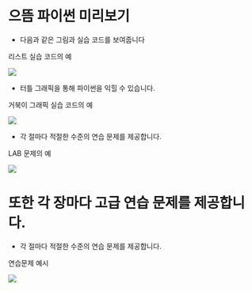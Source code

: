 # 으뜸 파이썬 미리보기
- 다음과 같은 그림과 실습 코드를 보여줍니다
<p align="center">
  <p>리스트 실습 코드의 예
  <p><img src="github-image/list-ex.JPG">
</p>

- 터틀 그래픽을 통해 파이썬을 익힐 수 있습니다.
<p align="center">
  <p>거북이 그래픽 실습 코드의 예
  <p><img src="github-image/turtle-ex.JPG">
</p>

- 각 절마다 적절한 수준의 연습 문제를 제공합니다.
<p align="center">
  <p>LAB 문제의 예
  <p><img src="github-image/lab-ex.JPG">
</p>

# 또한 각 장마다 고급 연습 문제를 제공합니다.
- 각 절마다 적절한 수준의 연습 문제를 제공합니다.
<p align="center">
  <p> 연습문제 예시 
  <p><img src="github-image/exercise.JPG">
</p>
